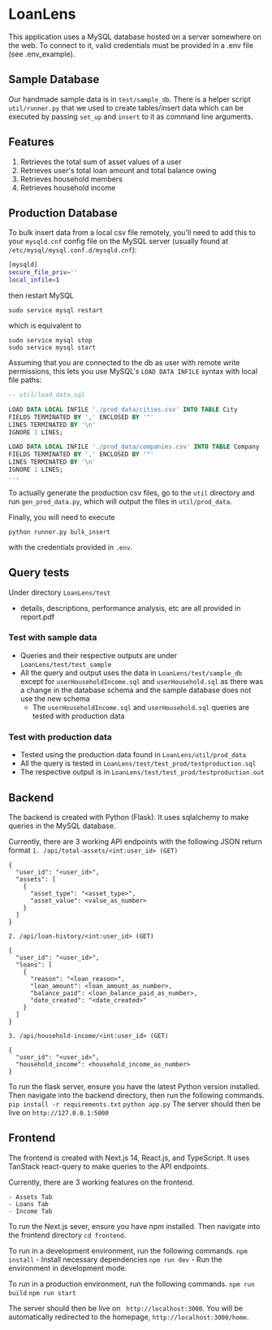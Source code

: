 # LoanLens

This application uses a MySQL database hosted on a server somewhere on the web.
To connect to it, valid credentials must be provided in a .env file (see .env_example).

## Sample Database

Our handmade sample data is in `test/sample_db`. There is a helper script `util/runner.py` that we used to create tables/insert data which can be executed by passing `set_up` and `insert` to it as command line arguments.

## Features

1. Retrieves the total sum of asset values of a user
2. Retrieves user's total loan amount and total balance owing
3. Retrieves household members
4. Retrieves household income

## Production Database

To bulk insert data from a local csv file remotely, you'll need to add this to your `mysqld.cnf` config file on the MySQL server (usually found at `/etc/mysql/mysql.conf.d/mysqld.cnf`):

```bash
[mysqld]
secure_file_priv=''
local_infile=1
```

then restart MySQL

```
sudo service mysql restart
```

which is equivalent to

```
sudo service mysql stop
sudo service mysql start
```

Assuming that you are connected to the db as user with remote write permissions, this lets you use MySQL's `LOAD DATA INFILE` syntax with local file paths:

```sql
-- util/load_data.sql

LOAD DATA LOCAL INFILE './prod_data/cities.csv' INTO TABLE City
FIELDS TERMINATED BY ',' ENCLOSED BY '"'
LINES TERMINATED BY '\n'
IGNORE 1 LINES;

LOAD DATA LOCAL INFILE './prod_data/companies.csv' INTO TABLE Company
FIELDS TERMINATED BY ',' ENCLOSED BY '"'
LINES TERMINATED BY '\n'
IGNORE 1 LINES;
...
```

To actually generate the production csv files, go to the `util` directory and run `gen_prod_data.py`, which will output the files in `util/prod_data`.

Finally, you will need to execute
```
python runner.py bulk_insert
```

with the credentials provided in `.env`.

## Query tests

Under directory `LoanLens/test`

- details, descriptions, performance analysis, etc are all provided in report.pdf

### Test with sample data

- Queries and their respective outputs are under `LoanLens/test/test_sample`
- All the query and output uses the data in `LoanLens/test/sample_db` except for `userHouseholdIncome.sql` and `userHousehold.sql` as there was a change in the database schema and the sample database does not use the new schema
  - The `userHouseholdIncome.sql` and `userHousehold.sql` queries are tested with production data

### Test with production data

- Tested using the production data found in `LoanLens/util/prod_data`
- All the query is tested in `LoanLens/test/test_prod/testproduction.sql`
- The respective output is in `LoanLens/test/test_prod/testproduction.out`

## Backend

The backend is created with Python (Flask). It uses sqlalchemy to make queries in the MySQL database.

Currently, there are 3 working API endpoints with the following JSON return format
`1. /api/total-assets/<int:user_id> (GET)`

```
{
  "user_id": "<user_id>",
  "assets": [
    {
      "asset_type": "<asset_type>",
      "asset_value": <value_as_number>
    }
  ]
}
```

`2. /api/loan-history/<int:user_id> (GET)`

```
{
  "user_id": "<user_id>",
  "loans": [
    {
      "reason": "<loan_reason>",
      "loan_amount": <loan_amount_as_number>,
      "balance_paid": <loan_balance_paid_as_number>,
      "date_created": "<date_created>"
    }
  ]
}
```

`3. /api/household-income/<int:user_id> (GET)`

```
{
  "user_id": "<user_id>",
  "household_income": <household_income_as_number>
}
```

To run the flask server, ensure you have the latest Python version installed. Then navigate into the backend directory, then run the following commands.
`pip install -r requirements.txt`
`python app.py`
The server should then be live on `http://127.0.0.1:5000`

## Frontend

The frontend is created with Next.js 14, React.js, and TypeScript. It uses TanStack react-query to make queries to the API endpoints.

Currently, there are 3 working features on the frontend.

    - Assets Tab
    - Loans Tab
    - Income Tab

To run the Next.js sever, ensure you have npm installed. Then navigate into the frontend directory `cd frontend`.

To run in a development environment, run the following commands.
`npm install` - Install necessary dependencies
`npm run dev` - Run the environment in development mode.

To run in a production environment, run the following commands.
`npm run build`
`npm run start`

The server should then be live on ` http://localhost:3000`. You will be automatically redirected to the homepage, `http://localhost:3000/home`.
